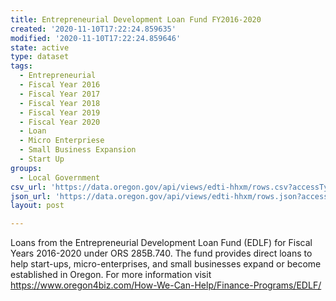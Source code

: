 ```yaml
---
title: Entrepreneurial Development Loan Fund FY2016-2020
created: '2020-11-10T17:22:24.859635'
modified: '2020-11-10T17:22:24.859646'
state: active
type: dataset
tags:
  - Entrepreneurial
  - Fiscal Year 2016
  - Fiscal Year 2017
  - Fiscal Year 2018
  - Fiscal Year 2019
  - Fiscal Year 2020
  - Loan
  - Micro Enterpriese
  - Small Business Expansion
  - Start Up
groups:
  - Local Government
csv_url: 'https://data.oregon.gov/api/views/edti-hhxm/rows.csv?accessType=DOWNLOAD'
json_url: 'https://data.oregon.gov/api/views/edti-hhxm/rows.json?accessType=DOWNLOAD'
layout: post

---
```

Loans from the Entrepreneurial Development Loan Fund (EDLF) for Fiscal Years 2016-2020 under ORS 285B.740. The fund provides direct loans to help start-ups, micro-enterprises, and small businesses expand or become established in Oregon. For more information visit https://www.oregon4biz.com/How-We-Can-Help/Finance-Programs/EDLF/
